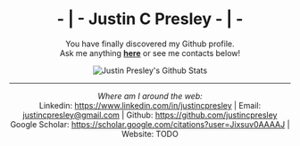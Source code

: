 <div align="center">

<h1>- | - Justin C Presley - | -</h1>

You have finally discovered my Github profile. <br>
Ask me anything <a href="https://github.com/justincpresley/justincpresley/issues/new"><b>here</b></a> or see me contacts below!

<img align="center" src="https://github-readme-stats.vercel.app/api?username=justincpresley&include_all_commits=true&count_private=true&show_icons=true&line_height=20&&theme=calm" alt="Justin Presley's Github Stats">

</br>

---

<i>Where am I around the web:</i><br>
Linkedin: https://www.linkedin.com/in/justincpresley | 
Email: justincpresley@gmail.com | 
Github: https://github.com/justincpresley
</br>
Google Scholar: https://scholar.google.com/citations?user=Jixsuv0AAAAJ | 
Website: TODO
<!-- Website: https://www.justincpresley.com --!> <!-- Soon to be implemented--!>

</div>
